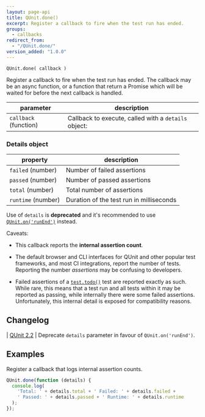 ```yaml
---
layout: page-api
title: QUnit.done()
excerpt: Register a callback to fire when the test run has ended.
groups:
  - callbacks
redirect_from:
  - "/QUnit.done/"
version_added: "1.0.0"
---
```


`QUnit.done( callback )`

Register a callback to fire when the test run has ended. The callback may be an async function, or a function that return a Promise which will be waited for before the next callback is handled.

| parameter | description |
|-----------|-------------|
| `callback` (function) | Callback to execute, called with a `details` object:

### Details object

| property | description |
|-----------|-------------|
| `failed` (number) | Number of failed assertions |
| `passed` (number) | Number of passed assertions |
| `total` (number) | Total number of assertions |
| `runtime` (number) | Duration of the test run in milliseconds |

<div class="note note--warning" markdown="1">

Use of `details` is __deprecated__ and it's recommended to use [`QUnit.on('runEnd')`](./QUnit.on.md) instead.

Caveats:

* This callback reports the **internal assertion count**.

* The default browser and CLI interfaces for QUnit and other popular test frameworks, and most CI integrations, report the number of tests. Reporting the number _assertions_ may be confusing to developers.

* Failed assertions of a [`test.todo()`](../QUnit/test.todo.md) test are reported exactly as such. While rare, this means that a test run and all tests within it may be reported as passing, while internally there were some failed assertions. Unfortunately, this internal detail is exposed for compatibility reasons.

</div>

## Changelog

| [QUnit 2.2](https://github.com/qunitjs/qunit/releases/tag/2.2.0) | Deprecate `details` parameter in favour of `QUnit.on('runEnd')`.

## Examples

Register a callback that logs internal assertion counts.

```js
QUnit.done(function (details) {
  console.log(
    'Total: ' + details.total + ' Failed: ' + details.failed +
    ' Passed: ' + details.passed + ' Runtime: ' + details.runtime
  );
});
```
